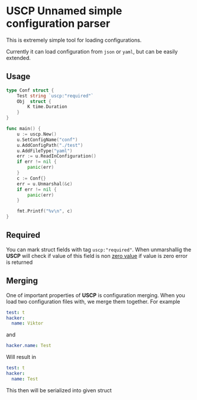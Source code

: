 # USCP Unnamed simple configuration parser

This is extremely simple tool for loading configurations.

Currently it can load configuration from `json` or `yaml`, but can be easily extended.

## Usage

```go
type Conf struct {
	Test string `uscp:"required"`
	Obj  struct {
		K time.Duration
	}
}

func main() {
	u := uscp.New()
	u.SetConfigName("conf")
	u.AddConfigPath("./test")
	u.AddFileType("yaml")
	err := u.ReadInConfiguration()
	if err != nil {
		panic(err)
	}
	c := Conf{}
	err = u.Unmarshal(&c)
	if err != nil {
		panic(err)
	}

	fmt.Printf("%v\n", c)
}
```

## Required
You can mark struct fields with tag `uscp:"required"`.
When unmarshallig the **USCP** will check if value of this field is non [zero value](https://go.dev/ref/spec#The_zero_value)
if value is zero error is returned

## Merging
One of important properties of **USCP** is configuration merging.
When you load two configuration files with, we merge them together.
For example
```yaml
test: t
hacker:
  name: Viktor
```
and
```yaml
hacker.name: Test
```
Will result in 
```yaml
test: t
hacker:
  name: Test
```
This then will be serialized into given struct
